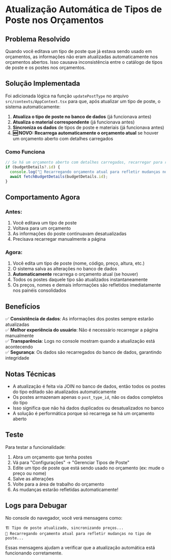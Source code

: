 # Atualização Automática de Tipos de Poste nos Orçamentos

## Problema Resolvido

Quando você editava um tipo de poste que já estava sendo usado em orçamentos, as informações não eram atualizadas automaticamente nos orçamentos abertos. Isso causava inconsistência entre o catálogo de tipos de poste e os postes nos orçamentos.

## Solução Implementada

Foi adicionada lógica na função `updatePostType` no arquivo `src/contexts/AppContext.tsx` para que, após atualizar um tipo de poste, o sistema automaticamente:

1. **Atualiza o tipo de poste no banco de dados** (já funcionava antes)
2. **Atualiza o material correspondente** (já funcionava antes)
3. **Sincroniza os dados** de tipos de poste e materiais (já funcionava antes)
4. **🆕 NOVO: Recarrega automaticamente o orçamento atual** se houver um orçamento aberto com detalhes carregados

### Como Funciona

```typescript
// Se há um orçamento aberto com detalhes carregados, recarregar para refletir mudanças
if (budgetDetails?.id) {
  console.log("🔄 Recarregando orçamento atual para refletir mudanças no tipo de poste...");
  await fetchBudgetDetails(budgetDetails.id);
}
```

## Comportamento Agora

### Antes:
1. Você editava um tipo de poste
2. Voltava para um orçamento
3. As informações do poste continuavam desatualizadas
4. Precisava recarregar manualmente a página

### Agora:
1. Você edita um tipo de poste (nome, código, preço, altura, etc.)
2. O sistema salva as alterações no banco de dados
3. **Automaticamente** recarrega o orçamento atual (se houver)
4. Todos os postes daquele tipo são atualizados instantaneamente
5. Os preços, nomes e demais informações são refletidos imediatamente nos painéis consolidados

## Benefícios

✅ **Consistência de dados**: As informações dos postes sempre estarão atualizadas  
✅ **Melhor experiência do usuário**: Não é necessário recarregar a página manualmente  
✅ **Transparência**: Logs no console mostram quando a atualização está acontecendo  
✅ **Segurança**: Os dados são recarregados do banco de dados, garantindo integridade  

## Notas Técnicas

- A atualização é feita via JOIN no banco de dados, então todos os postes do tipo editado são atualizados automaticamente
- Os postes armazenam apenas o `post_type_id`, não os dados completos do tipo
- Isso significa que não há dados duplicados ou desatualizados no banco
- A solução é performática porque só recarrega se há um orçamento aberto

## Teste

Para testar a funcionalidade:

1. Abra um orçamento que tenha postes
2. Vá para "Configurações" → "Gerenciar Tipos de Poste"
3. Edite um tipo de poste que está sendo usado no orçamento (ex: mude o preço ou nome)
4. Salve as alterações
5. Volte para a área de trabalho do orçamento
6. As mudanças estarão refletidas automaticamente!

## Logs para Debugar

No console do navegador, você verá mensagens como:

```
🏗️ Tipo de poste atualizado, sincronizando preços...
🔄 Recarregando orçamento atual para refletir mudanças no tipo de poste...
```

Essas mensagens ajudam a verificar que a atualização automática está funcionando corretamente.


